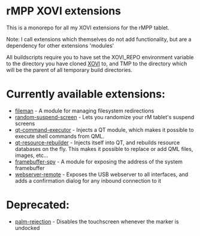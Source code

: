 # rMPP XOVI extensions

This is a monorepo for all my XOVI extensions for the rMPP tablet.

Note: I call extensions which themselves do not add functionality, but are a dependency for
other extensions 'modules'

All buildscripts require you to have set the XOVI_REPO environment variable to the directory
you have cloned [XOVI](https://github.com/asivery/xovi) to, and TMP to the directory which will be the
parent of all temporary build directories.

# Currently available extensions:

- [fileman](fileman/) - A module for managing filesystem redirections
- [random-suspend-screen](random-suspend-screen) - Lets you randomize your rM tablet's suspend screens
- [qt-command-executor](qt-command-executor) - Injects a QT module, which makes it possible to execute shell commands from QML.
- [qt-resource-rebuilder](qt-resource-rebuilder) - Injects itself into QT, and rebuilds resource databases on the fly. This makes it possible to replace or add QML files, images, etc...
- [framebuffer-spy](framebuffer-spy) - A module for exposing the address of the system framebuffer
- [webserver-remote](webserver-remote) - Exposes the USB webserver to all interfaces, and adds a confirmation dialog for any inbound connection to it

# Deprecated:

- [palm-rejection](palm-rejection) - Disables the touchscreen whenever the marker is undocked
